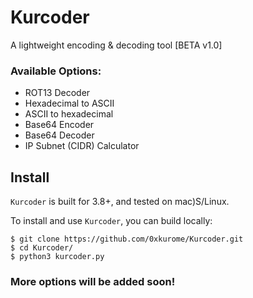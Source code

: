 # Kurcoder

A lightweight encoding & decoding tool [BETA v1.0]


### Available Options:
- ROT13 Decoder
- Hexadecimal to ASCII
- ASCII to hexadecimal
- Base64 Encoder
- Base64 Decoder
- IP Subnet (CIDR) Calculator
## Install
`Kurcoder` is built for 3.8+, and tested on mac)S/Linux.

To install and use `Kurcoder`, you can build locally:
```
$ git clone https://github.com/0xkurome/Kurcoder.git 
$ cd Kurcoder/
$ python3 kurcoder.py
```


### More options will be added soon!
